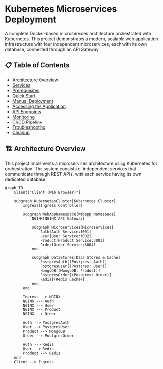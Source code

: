 # Kubernetes Microservices Deployment

A complete Docker-based microservices architecture orchestrated with Kubernetes. This project demonstrates a modern, scalable web application infrastructure with four independent microservices, each with its own database, connected through an API Gateway.

## 📋 Table of Contents

- [Architecture Overview](#-architecture-overview)
- [Services](#-services)
- [Prerequisites](#-prerequisites)
- [Quick Start](#-quick-start)
- [Manual Deployment](#-manual-deployment)
- [Accessing the Application](#-accessing-the-application)
- [API Endpoints](#-api-endpoints)
- [Monitoring](#-monitoring)
- [CI/CD Pipeline](#-cicd-pipeline)
- [Troubleshooting](#-troubleshooting)
- [Cleanup](#-cleanup)

## 🏗️ Architecture Overview

This project implements a microservices architecture using Kubernetes for orchestration. The system consists of independent services that communicate through REST APIs, with each service having its own dedicated database.

```mermaid
graph TB
    Client["Client (Web Browser)"]
    
    subgraph KubernetesCluster[Kubernetes Cluster]
        Ingress[Ingress Controller]
        
        subgraph WebAppNamespace[Webapp Namespace]
            NGINX[NGINX API Gateway]
            
            subgraph Microservices[Microservices]
                Auth[Auth Service:3001]
                User[User Service:3002]
                Product[Product Service:3003]
                Order[Order Service:3004]
            end

            subgraph DataStores[Data Stores & Cache]
                PostgresAuth[(Postgres: Auth)]
                PostgresUser[(Postgres: User)]
                MongoDB[(MongoDB: Product)]
                PostgresOrder[(Postgres: Order)]
                Redis[(Redis Cache)]
            end
        end

        Ingress --> NGINX
        NGINX --> Auth
        NGINX --> User
        NGINX --> Product
        NGINX --> Order

        Auth --> PostgresAuth
        User --> PostgresUser
        Product --> MongoDB
        Order --> PostgresOrder

        Auth --> Redis
        User --> Redis
        Product --> Redis
    end
    Client --> Ingress


